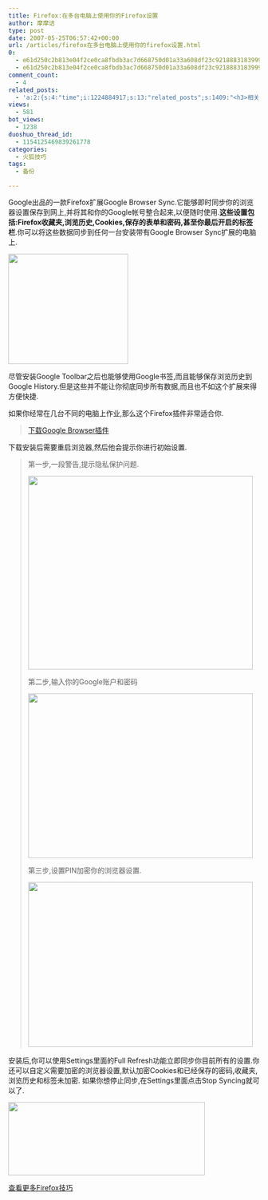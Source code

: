 ```yaml
---
title: Firefox:在多台电脑上使用你的Firefox设置
author: 摩摩诘
type: post
date: 2007-05-25T06:57:42+00:00
url: /articles/firefox在多台电脑上使用你的firefox设置.html
0:
  - e61d250c2b813e04f2ce0ca8fbdb3ac7d668750d01a33a608df23c9218883183999982b954242885234dc174612f469a
  - e61d250c2b813e04f2ce0ca8fbdb3ac7d668750d01a33a608df23c9218883183999982b954242885234dc174612f469a
comment_count:
  - 4
related_posts:
  - 'a:2:{s:4:"time";i:1224884917;s:13:"related_posts";s:1409:"<h3>相关日志</h3><ul class="related_post"><li><a href="http://www.digglife.cn/articles/can-not-modify-category-slug.html" title="Wordpress无法编辑分类缩略名(Slug)的解决">Wordpress无法编辑分类缩略名(Slug)的解决</a></li><li><a href="http://www.digglife.cn/articles/clean-up-desktop-improve-productivity-2.html" title="彻底清空桌面,让启动程序更加高效Part.2">彻底清空桌面,让启动程序更加高效Part.2</a></li><li><a href="http://www.digglife.cn/articles/clean-up-desktop-improve-productivity-1.html" title="彻底清空桌面,让启动程序更加高效Part.1">彻底清空桌面,让启动程序更加高效Part.1</a></li><li><a href="http://www.digglife.cn/articles/google-apps-firefox-sidebar.html" title="集装:在Firefox侧边栏载入Google应用">集装:在Firefox侧边栏载入Google应用</a></li><li><a href="http://www.digglife.cn/articles/how-to-install-kde40-in-ubuntu.html" title="如何在Ubuntu 7.10下安装KDE 4.0">如何在Ubuntu 7.10下安装KDE 4.0</a></li><li><a href="http://www.digglife.cn/articles/top10-greasemonky-scripts-for-gmail20.html" title="10个增强Gmail新版体验的Greasemonkey代码">10个增强Gmail新版体验的Greasemonkey代码</a></li><li><a href="http://www.digglife.cn/articles/backup-windows-live-writer.html" title="如何全面备份Windows Live Writer">如何全面备份Windows Live Writer</a></li></ul>";}'
views:
  - 581
bot_views:
  - 1238
duoshuo_thread_id:
  - 1154125469839261778
categories:
  - 火狐技巧
tags:
  - 备份

---
```

Google出品的一款Firefox扩展Google Browser Sync.它能够即时同步你的浏览器设置保存到网上,并将其和你的Google帐号整合起来,以便随时使用.**这些设置包括:Firefox收藏夹,浏览历史,Cookies,保存的表单和密码,甚至你最后开启的标签栏**.你可以将这些数据同步到任何一台安装带有Google Browser Sync扩展的电脑上.

<a atomicselection="true" href="https://www.digglife.net/wp-content/uploads/3/379/2007/05/windowslivewriterfirefoxfirefox-d154gbsui10.png"><img width="240" src="https://www.digglife.net/wp-content/uploads/3/379/2007/05/windowslivewriterfirefoxfirefox-d154gbsui-thumb6.png" height="221" /></a>

尽管安装Google Toolbar之后也能够使用Google书签,而且能够保存浏览历史到Google History.但是这些并不能让你彻底同步所有数据,而且也不如这个扩展来得方便快捷.

如果你经常在几台不同的电脑上作业,那么这个Firefox插件非常适合你.

> <a target="_blank" href="http://www.google.com/tools/firefox/browsersync/">下载Google Browser插件</a>

下载安装后需要重启浏览器,然后他会提示你进行初始设置.

> 第一步,一段警告,提示隐私保护问题.
> 
> <a atomicselection="true" href="https://www.digglife.net/wp-content/uploads/3/379/2007/05/windowslivewriterfirefoxfirefox-d154gbsinstall3.png"><img width="450" src="https://www.digglife.net/wp-content/uploads/3/379/2007/05/windowslivewriterfirefoxfirefox-d154gbsinstall-thumb1.png" height="388" /></a>
> 
> 第二步,输入你的Google账户和密码
> 
> <a atomicselection="true" href="https://www.digglife.net/wp-content/uploads/3/379/2007/05/windowslivewriterfirefoxfirefox-d154gbsinstall25.png"><img width="450" src="https://www.digglife.net/wp-content/uploads/3/379/2007/05/windowslivewriterfirefoxfirefox-d154gbsinstall2-thumb3.png" height="330" /></a>
> 
> 第三步,设置PIN加密你的浏览器设置.
> 
> <a atomicselection="true" href="https://www.digglife.net/wp-content/uploads/3/379/2007/05/windowslivewriterfirefoxfirefox-d154gbsinstall34.png"><img width="450" src="https://www.digglife.net/wp-content/uploads/3/379/2007/05/windowslivewriterfirefoxfirefox-d154gbsinstall3-thumb2.png" height="330" /></a> 

安装后,你可以使用Settings里面的Full Refresh功能立即同步你目前所有的设置.你还可以自定义需要加密的浏览器设置,默认加密Cookies和已经保存的密码,收藏夹,浏览历史和标签未加密. 如果你想停止同步,在Settings里面点击Stop Syncing就可以了.

<a atomicselection="true" href="https://www.digglife.net/wp-content/uploads/3/379/2007/05/windowslivewriterfirefoxfirefox-d154refresh3.png"><img width="394" src="https://www.digglife.net/wp-content/uploads/3/379/2007/05/windowslivewriterfirefoxfirefox-d154refresh-thumb1.png" height="147" /></a>

<a target="_blank" href="https://www.digglife.net/articles/category/firefox/">查看更多Firefox技巧</a>
